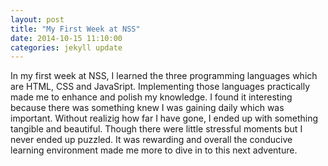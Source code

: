 ```yaml
---
layout: post
title: "My First Week at NSS"
date: 2014-10-15 11:10:00
categories: jekyll update
---
```

In my first week at NSS, I learned the three programming languages which are HTML, CSS and JavaSript. Implementing those languages practically made me to enhance and polish my knowledge. I found it interesting because there was something knew I was gaining daily which was important. Without realizig how far I have gone, I ended up with something tangible and beautiful. Though there were little stressful moments but I never ended up puzzled.
It was rewarding and overall the conducive learning environment made me more to dive in to this next adventure.



